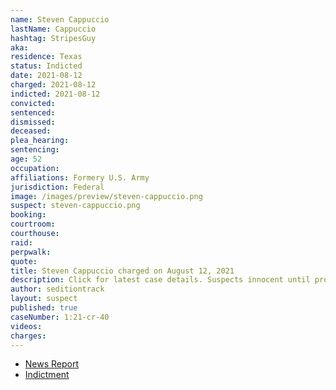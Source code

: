 ```yaml
---
name: Steven Cappuccio
lastName: Cappuccio
hashtag: StripesGuy
aka:
residence: Texas
status: Indicted
date: 2021-08-12
charged: 2021-08-12
indicted: 2021-08-12
convicted:
sentenced:
dismissed:
deceased:
plea_hearing:
sentencing:
age: 52
occupation:
affiliations: Formery U.S. Army
jurisdiction: Federal
image: /images/preview/steven-cappuccio.png
suspect: steven-cappuccio.png
booking:
courtroom:
courthouse:
raid:
perpwalk:
quote:
title: Steven Cappuccio charged on August 12, 2021
description: Click for latest case details. Suspects innocent until proven guilty.
author: seditiontrack
layout: suspect
published: true
caseNumber: 1:21-cr-40
videos:
charges:
---
```

- [News Report](https://www.kens5.com/article/news/crime/san-antonio-man-arrested-for-assault-on-law-enforcement-during-jan-6-capitol-breach-usdoj-says/273-d9fb0f04-c430-4162-a0d2-1c862b6fec52)
- [Indictment](https://www.justice.gov/usao-dc/press-release/file/1424526/download)
